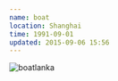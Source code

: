 ```yaml
---
name: boat
location: Shanghai
time: 1991-09-01
updated: 2015-09-06 15:56
---
```


![boatlanka](http://wentao.sinaapp.com/static/gallery_photos/boat.jpg)  
